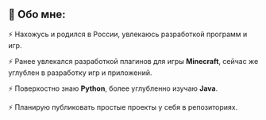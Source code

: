 ## 📣 Обо мне:

⚡ Нахожусь и родился в России, увлекаюсь разработкой программ и игр.

⚡ Ранее увлекался разработкой плагинов для игры **Minecraft**, сейчас же углублен в разработку игр и приложений.

⚡ Поверхостно знаю **Python**, более углубленно изучаю **Java**.

⚡ Планирую публиковать простые проекты у себя в репозиториях.
